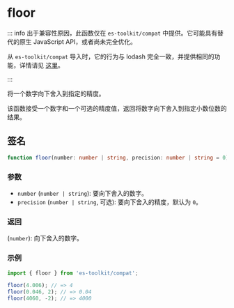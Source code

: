 # floor

::: info
出于兼容性原因，此函数仅在 `es-toolkit/compat` 中提供。它可能具有替代的原生 JavaScript API，或者尚未完全优化。

从 `es-toolkit/compat` 导入时，它的行为与 lodash 完全一致，并提供相同的功能，详情请见 [这里](../../../compatibility.md)。

:::

将一个数字向下舍入到指定的精度。

该函数接受一个数字和一个可选的精度值，返回将数字向下舍入到指定小数位数的结果。

## 签名

```typescript
function floor(number: number | string, precision: number | string = 0): number;
```

### 参数

- `number` (`number | string`): 要向下舍入的数字。
- `precision` (`number | string`, 可选): 要向下舍入的精度，默认为 `0`。

### 返回

(`number`): 向下舍入的数字。

### 示例

```typescript
import { floor } from 'es-toolkit/compat';

floor(4.006); // => 4
floor(0.046, 2); // => 0.04
floor(4060, -2); // => 4000
```
